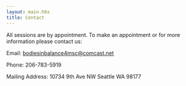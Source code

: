 ```yaml
---
layout: main.hbs
title: Contact
---
```


All sessions are by appointment. To make an appointment or for more
information please contact us:

Email:&nbsp;<a href="mailto:bodiesinbalance4msc@comcast.net">bodiesinbalance4msc@comcast.net</a>

Phone:&nbsp;206-783-5919

Mailing Address:&nbsp;10734 9th Ave NW Seattle WA 98177
